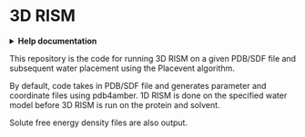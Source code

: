 # 3D RISM
<details>
<summary><b>Help documentation</b> </summary>

    usage: rism3d.py [-h] [--prm_in PRM_IN] [--coord_in COORD_IN] [--pdb_out PDB_OUT] [--water_model WATER_MODEL] [--dieps DIEPS] [--n N] pdb_in

    positional arguments:
      pdb_in                Input pdb
    
    optional arguments:
      -h, --help            show this help message and exit
      --prm_in PRM_IN       Input parameter file
      --coord_in COORD_IN   Input coordinate file
      --pdb_out PDB_OUT     Output pdb name
      --water_model WATER_MODEL
                            Water Model (cSPCE/cTIP3P) (default = cTIP3P)
      --dieps DIEPS         Dielectric Constant (default = 78.44)
      --n N                 Number of Cores (default = 1)
</details>

This repository is the code for running 3D RISM on a given PDB/SDF file and subsequent water placement using the Placevent algorithm. 

By default, code takes in PDB/SDF file and generates parameter and coordinate files using pdb4amber. 1D RISM is done on the specified water model before 3D RISM is run on the protein and solvent.

Solute free energy density files are also output.
